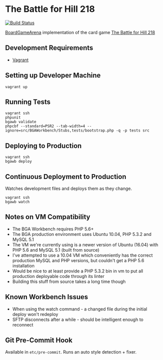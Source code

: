 # The Battle for Hill 218

[![Build Status](https://travis-ci.org/danielholmes/battle-for-hill-218.svg?branch=master)](https://travis-ci.org/danielholmes/battle-for-hill-218)

[BoardGameArena](https://boardgamearena.com/) implementation of the card game 
[The Battle for Hill 218](https://boardgamegeek.com/boardgame/32484/battle-hill-218)


## Development Requirements

 - [Vagrant](https://www.vagrantup.com/)


## Setting up Developer Machine

```
vagrant up
```


## Running Tests

```
vagrant ssh
phpunit
bgawb validate
phpcbf --standard=PSR2 --tab-width=4 --ignore=src/BGAWorkbench/Stubs,tests/bootstrap.php -q -p tests src
```


## Deploying to Production

```
vagrant ssh
bgawb deploy
```


## Continuous Deployment to Production

Watches development files and deploys them as they change.

```
vagrant ssh
bgawb watch
```


## Notes on VM Compatibility

 - The BGA Workbench requires PHP 5.6+
 - The BGA production environment uses Ubuntu 10.04, PHP 5.3.2 and MySQL 5.1
 - The VM we're currently using is a newer version of Ubuntu (16.04) with PHP 5.6 and MySQL 5.1 (built from source)
 - I've attempted to use a 10.04 VM which conveniently has the correct production MySQL and PHP versions, but couldn't 
   get a PHP 5.6 installation
 - Would be nice to at least provide a PHP 5.3.2 bin in vm to put all production deployable code through its linter
 - Building this stuff from source takes a long time though


## Known Workbench Issues

 - When using the watch command - a changed file during the initial deploy won't redeploy
 - SFTP disconnects after a while - should be intelligent enough to reconnect


## Git Pre-Commit Hook

Available in `etc/pre-commit`. Runs an auto style detection + fixer.